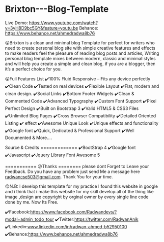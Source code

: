 # Brixton---Blog-Template

Live Demo: https://www.youtube.com/watch?v=3yH8D9bc5GY&feature=youtu.be
Behance: https://www.behance.net/ahmedradwa8b76

😜Brixton is a clean and minimal blog Template for perfect for writers who need to create personal blog site with simple creative features and effects to make readers feel the pleasure of reading blog posts and articles, Writing personal blog template mixes between modern, classic and minimal styles and will help you create a simple and clean blog, if you are a blogger, then it’s a perfect choice for you.


😜Full Features List
✔️100% Fluid Responsive – Fits any device perfectly
✔️Clean Code
✔️Tested on real devices
✔️Flexible Layout
✔️Flat, modern and clean design.
✔️Social Links
✔️Bottom Footer Widgets
✔️Clean & Commented Code
✔️Advanced Typography
✔️Custom Font Support
✔️Pixel Perfect Design
✔️Built on Bootstrap 3
✔️Valid HTML5 & CSS3 Files
✔️Unlimited Blog Pages
✔️Cross Browser Compatibility
✔️Detailed Oriented Listing
✔️ effect
✔️Awesome Unique Look
✔️Unique effects and functionality
✔️Google font
✔️Quick, Dedicated & Professional Support
✔️Well Documented & More….


Source & Credits ============= 
✔️BootStrap 4 
✔️Google font 
✔️Javascript
✔️Jquery Library
Font Awesome 5 

=========== 😜Thanks ======== 
please dont Forget to Leave your Feedback. Do you have any problem just send Me a message here radwancse503@gmail.com. Thank You for your time.


😜N.B: I develop this template for my practice I found this website in google and i think that i make this website for my skill develop.all of the thing like image ,design are copyright by orginal owner by every single line code done by me. Now Its Free.

✔️Facebook:https://www.facebook.com/Radwandevs/?modal=admin_todo_tour
✔️Twitter:https://twitter.com/RadwanAnik
✔️Linkedin:www.linkedin.com/in/radwan-ahmed-b52950100
✔️Behance:https://www.behance.net/ahmedradwa8b76

